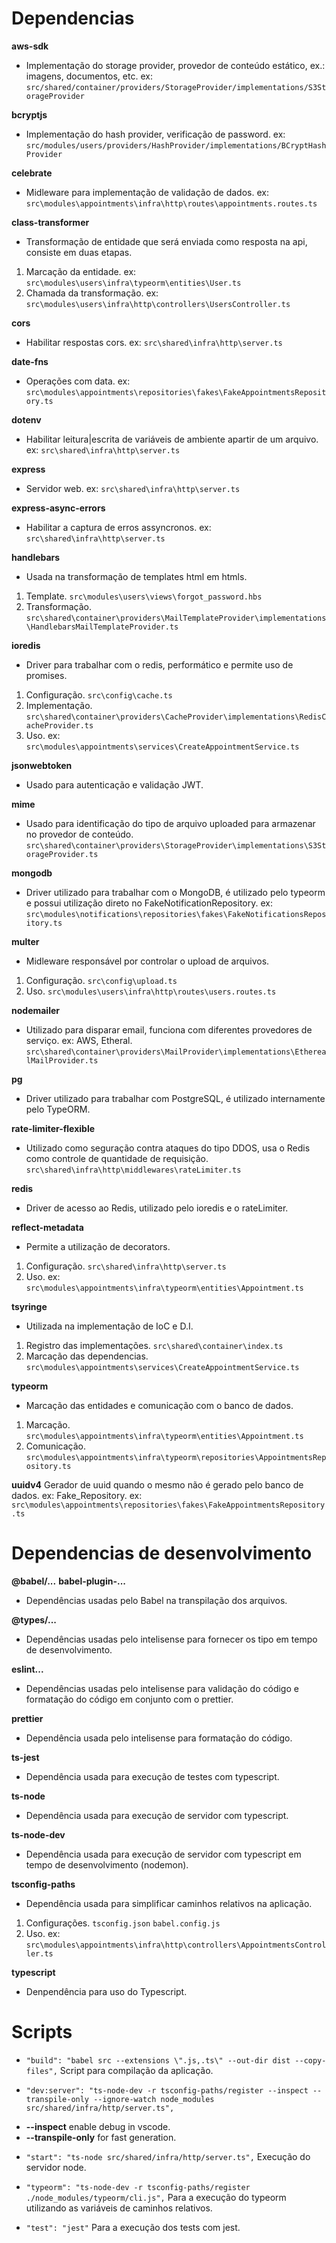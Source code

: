# Dependencias
**aws-sdk**
  + Implementação do storage provider, provedor de conteúdo estático, ex.: imagens, documentos, etc.
  ex: `src/shared/container/providers/StorageProvider/implementations/S3StorageProvider` 

**bcryptjs**
  + Implementação do hash provider, verificação de password.
  ex: `src/modules/users/providers/HashProvider/implementations/BCryptHashProvider`

**celebrate**
  + Midleware para implementação de validação de dados.
  ex: `src\modules\appointments\infra\http\routes\appointments.routes.ts`

**class-transformer**
  + Transformação de entidade que será enviada como resposta na api, consiste em duas etapas.
  1. Marcação da entidade. ex: `src\modules\users\infra\typeorm\entities\User.ts`
  2. Chamada da transformação. ex: `src\modules\users\infra\http\controllers\UsersController.ts`

**cors**
  + Habilitar respostas cors.
  ex: `src\shared\infra\http\server.ts`

**date-fns**
  + Operações com data.
  ex: `src\modules\appointments\repositories\fakes\FakeAppointmentsRepository.ts`

**dotenv**
  + Habilitar leitura|escrita de variáveis de ambiente apartir de um arquivo.
  ex: `src\shared\infra\http\server.ts`

**express**
  + Servidor web.
  ex: `src\shared\infra\http\server.ts`

**express-async-errors**
  + Habilitar a captura de erros assyncronos.
  ex: `src\shared\infra\http\server.ts`

**handlebars**
  + Usada na transformação de templates html em htmls.
  1. Template.
  `src\modules\users\views\forgot_password.hbs`
  2. Transformação.
  `src\shared\container\providers\MailTemplateProvider\implementations\HandlebarsMailTemplateProvider.ts` 

**ioredis**
  + Driver para trabalhar com o redis, performático e permite uso de promises.
  1. Configuração.
  `src\config\cache.ts`
  2. Implementação.
  `src\shared\container\providers\CacheProvider\implementations\RedisCacheProvider.ts`
  3. Uso.
  ex: `src\modules\appointments\services\CreateAppointmentService.ts` 

**jsonwebtoken**
  + Usado para autenticação e validação JWT.

**mime**
  + Usado para identificação do tipo de arquivo uploaded para armazenar no provedor de conteúdo.
  `src\shared\container\providers\StorageProvider\implementations\S3StorageProvider.ts`

**mongodb**
  + Driver utilizado para trabalhar com o MongoDB, é utilizado pelo typeorm e possui utilização direto no FakeNotificationRepository.
  ex: `src\modules\notifications\repositories\fakes\FakeNotificationsRepository.ts`

**multer**
  + Midleware responsável por controlar o upload de arquivos.
  1. Configuração.
  `src\config\upload.ts`
  2. Uso.
  `src\modules\users\infra\http\routes\users.routes.ts`

**nodemailer**
  + Utilizado para disparar email, funciona com diferentes provedores de serviço. ex: AWS, Etheral.
  `src\shared\container\providers\MailProvider\implementations\EtherealMailProvider.ts`

**pg**
  + Driver utilizado para trabalhar com PostgreSQL, é utilizado internamente pelo TypeORM.

**rate-limiter-flexible**
  + Utilizado como seguração contra ataques do tipo DDOS, usa o Redis como controle de quantidade de requisição.
  `src\shared\infra\http\middlewares\rateLimiter.ts`

**redis**
  + Driver de acesso ao Redis, utilizado pelo ioredis e o rateLimiter.

**reflect-metadata**
  + Permite a utilização de decorators.
  1. Configuração.
  `src\shared\infra\http\server.ts`
  2. Uso.
  ex: `src\modules\appointments\infra\typeorm\entities\Appointment.ts`

**tsyringe**
  + Utilizada na implementação de IoC e D.I.
  1. Registro das implementações.
  `src\shared\container\index.ts`
  2. Marcação das dependencias.
  `src\modules\appointments\services\CreateAppointmentService.ts`

**typeorm**
  + Marcação das entidades e comunicação com o banco de dados.
  1. Marcação.
  `src\modules\appointments\infra\typeorm\entities\Appointment.ts`
  2. Comunicação.
  `src\modules\appointments\infra\typeorm\repositories\AppointmentsRepository.ts`

**uuidv4**
  Gerador de uuid quando o mesmo não é gerado pelo banco de dados. ex: Fake_Repository.
  ex: `src\modules\appointments\repositories\fakes\FakeAppointmentsRepository.ts`


# Dependencias de desenvolvimento
**@babel/...**
**babel-plugin-...**
  + Dependências usadas pelo Babel na transpilação dos arquivos.

**@types/...**
  + Dependências usadas pelo intelisense para fornecer os tipo em tempo de desenvolvimento.

**eslint...**
  + Dependências usadas pelo intelisense para validação do código e formatação do código em conjunto com o prettier.

**prettier**
  + Dependência usada pelo intelisense para formatação do código.

**ts-jest**
  + Dependência usada para execução de testes com typescript.

**ts-node**
  + Dependência usada para execução de servidor com typescript.

**ts-node-dev**
  + Dependência usada para execução de servidor com typescript em tempo de desenvolvimento (nodemon).

**tsconfig-paths**
  + Dependência usada para simplificar caminhos relativos na aplicação.
  1. Configurações.
  `tsconfig.json`
  `babel.config.js` 
  2. Uso.
  ex: `src\modules\appointments\infra\http\controllers\AppointmentsController.ts`

**typescript**
  + Denpendência para uso do Typescript.

# Scripts
  + `"build": "babel src --extensions \".js,.ts\" --out-dir dist --copy-files",`
  Script para compilação da aplicação.

  + `"dev:server": "ts-node-dev -r tsconfig-paths/register --inspect --transpile-only --ignore-watch node_modules src/shared/infra/http/server.ts",`
  - **--inspect**
    enable debug in vscode.
  - **--transpile-only**
    for fast generation.

  + `"start": "ts-node src/shared/infra/http/server.ts",`
    Execução do servidor node.

  + `"typeorm": "ts-node-dev -r tsconfig-paths/register ./node_modules/typeorm/cli.js",`
    Para a execução do typeorm utilizando as variáveis de caminhos relativos.

  + `"test": "jest"`
    Para a execução dos tests com jest.
